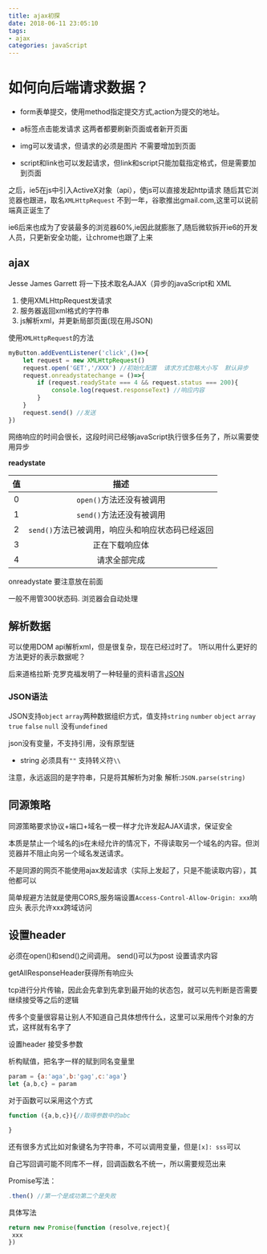 ```yaml
---
title: ajax初探
date: 2018-06-11 23:05:10
tags:
- ajax
categories: javaScript
---
```

# 如何向后端请求数据？ 
* form表单提交，使用method指定提交方式,action为提交的地址。
* a标签点击能发请求
这两者都要刷新页面或者新开页面

* img可以发请求，但请求的必须是图片 不需要增加到页面
* script和link也可以发起请求，但link和script只能加载指定格式，但是需要加到页面

之后，ie5在js中引入ActiveX对象（api），使js可以直接发起http请求
随后其它浏览器也跟进，取名`XMLHttpRequest`
不到一年，谷歌推出gmail.com,这里可以说前端真正诞生了

ie6后来也成为了安装最多的浏览器60%,ie因此就膨胀了,随后微软拆开ie6的开发人员，只更新安全功能，让chrome也跟了上来

## ajax
Jesse James Garrett 将一下技术取名AJAX（异步的javaScript和 XML
1. 使用XMLHttpRequest发请求
2. 服务器返回xml格式的字符串
3. js解析xml，并更新局部页面(现在用JSON)

使用`XMLHttpRequest`的方法
``` js
myButton.addEventListener('click',()=>{
    let request = new XMLHttpRequest()
    request.open('GET','/XXX') //初始化配置  请求方式忽略大小写  默认异步
    request.onreadystatechange = ()=>{
        if (request.readyState === 4 && request.status === 200){
            console.log(request.responseText) //响应内容
        }
    }
    request.send() //发送
})
```

网络响应的时间会很长，这段时间已经够javaScript执行很多任务了，所以需要使用异步

**readystate**

|值|描述|
|:--:|:--:|
|0|`open()`方法还没有被调用
|1|`send()`方法还没有被调用
|2|`send()`方法已被调用，响应头和响应状态码已经返回
|3|正在下载响应体
|4|请求全部完成

onreadystate 要注意放在前面

一般不用管300状态码. 浏览器会自动处理
## 解析数据
可以使用DOM api解析xml，但是很复杂，现在已经过时了。
1所以用什么更好的方法更好的表示数据呢？

后来道格拉斯·克罗克福发明了一种轻量的资料语言[JSON](https://zh.wikipedia.org/zh-hans/JSON)

### JSON语法
JSON支持`object` `array`两种数据组织方式，值支持`string` `number` `object` `array` `true` `false` `null`
没有`undefined`

json没有变量，不支持引用，没有原型链
* string 必须具有`""`
支持转义符`\\`

注意，永远返回的是字符串，只是将其解析为对象
解析:`JSON.parse(string)`


## 同源策略
同源策略要求协议+端口+域名一模一样才允许发起AJAX请求，保证安全

本质是禁止一个域名的js在未经允许的情况下，不得读取另一个域名的内容。但浏览器并不阻止向另一个域名发送请求。

不是同源的网页不能使用ajax发起请求（实际上发起了，只是不能读取内容），其他都可以

简单规避方法就是使用CORS,服务端设置`Access-Control-Allow-Origin: xxx`响应头 表示允许xxx跨域访问

## 设置header
必须在open()和send()之间调用。
send()可以为post 设置请求内容

getAllResponseHeader获得所有响应头

tcp进行分片传输，因此会先拿到先拿到最开始的状态包，就可以先判断是否需要继续接受等之后的逻辑


传多个变量很容易让别人不知道自己具体想传什么，这里可以采用传个对象的方式，这样就有名字了


设置header 接受多参数

析构赋值，把名字一样的赋到同名变量里
``` js
param = {a:'aga',b:'gag',c:'aga'}
let {a,b,c} = param
```
对于函数可以采用这个方式
``` js
function ({a,b,c}){//取得参数中的abc

}
```

还有很多方式比如对象键名为字符串，不可以调用变量，但是`[x]: sss`可以

自己写回调可能不同库不一样，回调函数名不统一，所以需要规范出来

Promise写法：
``` js
.then() //第一个是成功第二个是失败
```

具体写法
``` js
return new Promise(function (resolve,reject){
 xxx
})
```